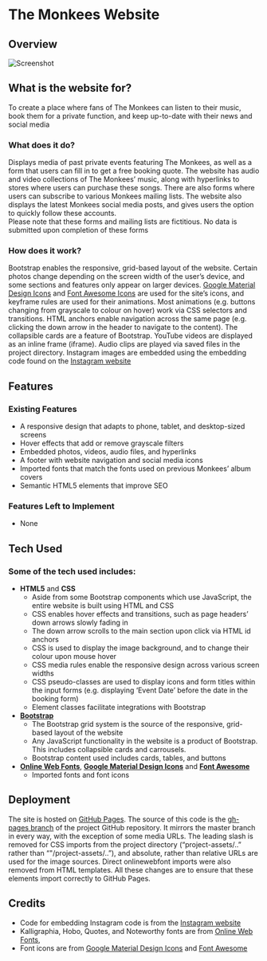 # The Monkees Website
## Overview 
![Screenshot](https://i.snag.gy/VUqIeF.jpg)

## What is the website for?
To create a place where fans of The Monkees can listen to their music, book them for a private function, and keep up-to-date with their news and social media

### What does it do? 
Displays media of past private events featuring The Monkees, as well as a form that users can fill in to get a free booking quote. The website has audio and video collections of The Monkees’ music, along with hyperlinks to stores where users can purchase these songs. There are also forms where users can subscribe to various Monkees mailing lists. The website also displays the latest Monkees social media posts, and gives users the option to quickly follow these accounts.  
Please note that these forms and mailing lists are fictitious. No data is submitted upon completion of these forms

### How does it work?
Bootstrap enables the responsive, grid-based layout of the website. Certain photos change depending on the screen width of the user’s device, and some sections and features only appear on larger devices. [Google Material Design Icons](https://material.io/tools/icons/?style=baseline) and [Font Awesome Icons](https://fontawesome.com/) are used for the site’s icons, and keyframe rules are used for their animations. Most animations (e.g. buttons changing from grayscale to colour on hover) work via CSS selectors and transitions. HTML anchors enable navigation across the same page (e.g. clicking the down arrow in the header to navigate to the content). The collapsible cards are a feature of Bootstrap. YouTube videos are displayed as an inline frame (iframe). Audio clips are played via saved files in the project directory. Instagram images are embedded using the embedding code found on the [Instagram website](https://www.instagram.com/developer/embedding/)

## Features

### Existing Features
-	A responsive design that adapts to phone, tablet, and desktop-sized screens
-	Hover effects that add or remove grayscale filters
-	Embedded photos, videos, audio files, and hyperlinks
-	A footer with website navigation and social media icons
-	Imported fonts that match the fonts used on previous Monkees’ album covers
-	Semantic HTML5 elements that improve SEO

### Features Left to Implement
-	None

## Tech Used

### Some of the tech used includes:
-	**HTML5**  and **CSS**
    *	Aside from some Bootstrap components which use JavaScript, the entire website is built using HTML and CSS
    *	CSS enables hover effects and transitions, such as page headers’ down arrows slowly fading in
    *	The down arrow scrolls to the main section upon click via HTML id anchors  
    *	CSS is used to display the image background, and to change their colour upon mouse hover
    *	CSS media rules enable the responsive design across various screen widths  
    *	CSS pseudo-classes are used to display icons and form titles within the input forms (e.g. displaying ‘Event Date’ before the date in the booking form)
    *	Element classes facilitate integrations with Bootstrap  
- [**Bootstrap**](http://getbootstrap.com/)
    *	The Bootstrap grid system is the source of the responsive, grid-based layout of the website
    *	Any JavaScript functionality in the website is a product of Bootstrap. This includes collapsible cards and carrousels.  
    *	Bootstrap content used includes cards, tables, and buttons 
- [**Online Web Fonts**](https://www.onlinewebfonts.com/), [**Google Material Design Icons**](https://material.io/tools/icons/?style=baseline) and [**Font Awesome**](https://fontawesome.com/)
    *	Imported fonts and font icons

## Deployment
The site is hosted on [GitHub Pages](https://paddywc.github.io/milestone-project-1/). The source of this code is the [gh-pages branch](https://github.com/Paddywc/milestone-project-1/tree/gh-pages) of the project GitHub repository. It mirrors the master branch in every way, with the exception of some media URLs.  The leading slash is removed for CSS imports from the project directory (“project-assets/..” rather than “"/project-assets/..”), and absolute, rather than relative URLs are used for the image sources. Direct onlinewebfont imports were also removed from HTML templates. All these changes are to ensure that these elements import correctly to GitHub Pages.

## Credits
-	Code for embedding Instagram code is from the [Instagram website](https://www.instagram.com/developer/embedding/)
-	Kalligraphia, Hobo, Quotes, and Noteworthy  fonts are from [Online Web Fonts](https://www.onlinewebfonts.com/), 
-	Font icons are from [Google Material Design Icons](https://material.io/tools/icons/?style=baseline) and [Font Awesome](https://fontawesome.com/)
